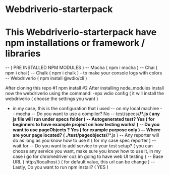 # Webdriverio-starterpack
# This Webdriverio-starterpack have npm installations or framework / libraries 
-- ( PRE INSTALLED NPM MODULES )
-- Mocha ( npm i mocha )
-- Chai ( npm i chai )
-- Chalk ( npm i chalk ) - to make your console logs with colors
-- Webdriverio ( npm install @wdio/cli ) 


After cloning this repo 
#1 npm install 
#2 After installing node_modules install now the webdriverio using the command:
  -npx wdio config ( it will install the webdriverio 
  ( choose the settings you want ) 
  * in my case, this is the configuration that i used
  -- on my local machine 
  -- mocha 
  -- Do you want to use a compiler? No
  -- test/specs/**/*.js ( any js file will run under specs folder )
  -- Autogenerated test? Yes ( for beginners to have example project on how testing works! ) 
  -- Do you want to use pageObjects ? Yes ( for example purpose only )
  -- Where are your page located? ( ./test/pageobjects/**/*.js )
  -- Any reporter will do as long as you know how to use it ( for my case spec reporter ) 
  -- wait for 
  -- Do you want to add service to your test setup? ( you can choose any service you want, make sure you know how to use it, in my case i go for chromedriver coz im going to have web UI testing ) 
  -- Base URL ( http://localhost ) ( for default value, this url can be change ) 
  -- Lastly, Do you want to run npm install? ( YES ) 
